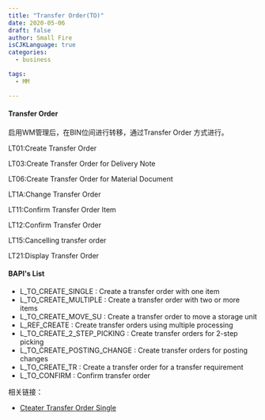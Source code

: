 ```yaml
---
title: "Transfer Order(TO)"
date: 2020-05-06
draft: false
author: Small Fire
isCJKLanguage: true
categories: 
  - business

tags:
  - MM

---
```


#### Transfer Order

启用WM管理后，在BIN位间进行转移，通过Transfer Order 方式进行。

LT01:Create Transfer Order

LT03:Create Transfer Order for Delivery Note

LT06:Create Transfer Order for Material Document

LT1A:Change Transfer Order

LT11:Confirm Transfer Order Item

LT12:Confirm Transfer Order

LT15:Cancelling transfer order

LT21:Display Transfer Order

#### BAPI's List

- L_TO_CREATE_SINGLE : Create a transfer order with one item
- L_TO_CREATE_MULTIPLE : Create a transfer order with two or more items
- L_TO_CREATE_MOVE_SU : Create a transfer order to move a storage unit
- L_REF_CREATE : Create transfer orders using multiple processing
- L_TO_CREATE_2_STEP_PICKING : Create transfer orders for 2-step picking
- L_TO_CREATE_POSTING_CHANGE : Create transfer orders for posting changes
- L_TO_CREATE_TR : Create a transfer order for a transfer requirement
- L_TO_CONFIRM : Confirm transfer order

相关链接：

- [Cteater Transfer Order Single](https://coldinfire.github.io/2020/WMTO_1/)

